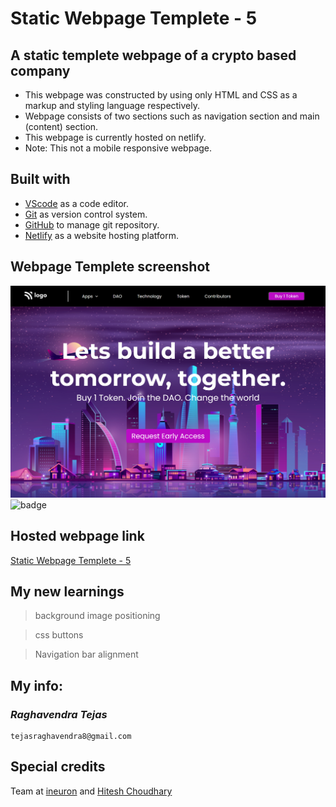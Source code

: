 # Static Webpage Templete - 5

## A static templete webpage of a crypto based company

- This webpage was constructed by using only HTML and CSS as a markup and styling language respectively.
- Webpage consists of two sections such as navigation section and main (content) section.
- This webpage is currently hosted on netlify.
- Note: This not a mobile responsive webpage.

## Built with

- [VScode](https://code.visualstudio.com/) as a code editor.
- [Git](https://git-scm.com/) as version control system.
- [GitHub](https://github.com/) to manage git repository.
- [Netlify](https://www.netlify.com/) as a website hosting platform.

## Webpage Templete screenshot

![Webpage templete](screenshot-1.png)
![badge](https://img.shields.io/badge/Time%20taken-1%20hour-green?style=for-the-badge)

## Hosted webpage link

[Static Webpage Templete - 5](https://static-webpage-templete-05.netlify.app/)

## My new learnings

> background image positioning

> css buttons

> Navigation bar alignment

## My info:

### _*Raghavendra Tejas*_

```shell
tejasraghavendra8@gmail.com
```

## Special credits

Team at [ineuron](https://ineuron.ai/) and [Hitesh Choudhary](https://github.com/hiteshchoudhary)
